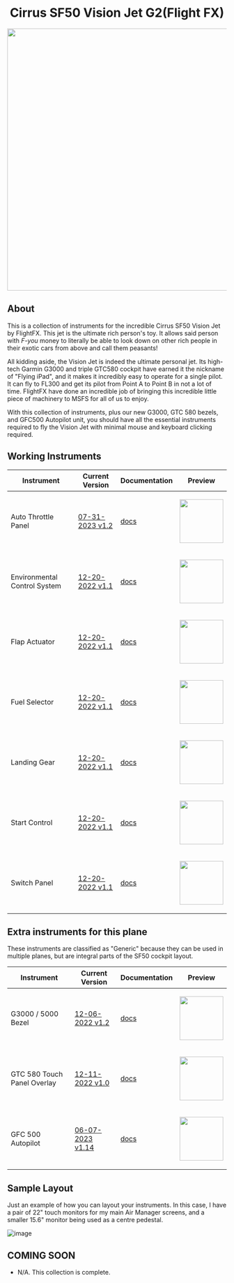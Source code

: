 <!-- PROJECT LOGO -->

<!-- ABOUT THE PROJECT -->

<!-- PROJECT LOGO -->
<p align="center">
  <h1 align="center">Cirrus SF50 Vision Jet G2(Flight FX)</h1>
</p>
<p align="center"><img src="https://user-images.githubusercontent.com/75218511/206914004-5a53b5ea-9d26-4b97-95ee-03f94bfbb8a3.png" width="600"/></p>

## About
This is a collection of instruments for the incredible Cirrus SF50 Vision Jet by FlightFX. This jet is the ultimate rich person's toy. It allows said person with <em>F-you</em> money to literally be able to look down on other rich people in their exotic cars from above and call them peasants! 

All kidding aside, the Vision Jet is indeed the ultimate personal jet. Its high-tech Garmin G3000 and triple GTC580 cockpit have earned it the nickname of "Flying iPad", and it makes it incredibly easy to operate for a single pilot. It can fly to FL300 and get its pilot from Point A to Point B in not a lot of time. FlightFX have done an incredible job of bringing this incredible little piece of machinery to MSFS for all of us to enjoy. 

With this collection of instruments, plus our new G3000, GTC 580 bezels, and GFC500 Autopilot unit, you should have all the essential instruments required to fly the Vision Jet with minimal mouse and keyboard clicking required. 


<!-- ABOUT THE PROJECT -->

## Working Instruments

Instrument | Current Version | Documentation | Preview
-------------|-----------------|--------------|--------------
Auto Throttle Panel | [07-31-2023 v1.2](../msfs2020/VisionJet/Auto-throttle/Cirrus%20SF50%20Vision%20Jet%20(FlightFX)%20-%20Auto-Throttle.siff?raw=true) | [docs](/msfs2020/VisionJet/Auto-throttle) | <p align="center"><img src="../msfs2020/VisionJet/Auto-throttle/4ce5ba50-b880-497d-1ba6-cbd5178af1c5/preview.png?raw=true" width="100"> </p>
Environmental Control System | [12-20-2022 v1.1](../msfs2020/VisionJet/ECS/Cirrus%20SF50%20Vision%20Jet%20(FlightFX)%20-%20Evironmental%20Control%20System.siff?raw=true) | [docs](/msfs2020/VisionJet/ECS) | <p align="center"><img src="../msfs2020/VisionJet/ECS/72cc5cd8-238f-4a45-aff8-e427ac7d6be1/preview.png?raw=true" width="100"> </p>
Flap Actuator | [12-20-2022 v1.1](../msfs2020/VisionJet/Flap_Actuator/Cirrus%20SF50%20Vision%20Jet%20(FlightFX)%20-%20Flap%20Actuator.siff?raw=true) | [docs](/msfs2020/VisionJet/Flap_Actuator) | <p align="center"><img src="../msfs2020/VisionJet/Flap_Actuator/f5e4d7b5-91c1-49aa-07fb-e7416539411a/preview.png" width="100"> </p>
Fuel Selector | [12-20-2022 v1.1](../msfs2020/VisionJet/Fuel_Selector/Cirrus%20SF50%20Vision%20Jet%20(FlightFX)%20-%20Fuel%20Selector.siff?raw=true) | [docs](/msfs2020/VisionJet/Fuel_Selector) | <p align="center"><img src="../msfs2020/VisionJet/Fuel_Selector/69ce6794-f483-4522-924e-77dc95705746/preview.png" width="100"> </p>
Landing Gear | [12-20-2022 v1.1](../msfs2020/VisionJet/Landing_Gear/Cirrus%20SF50%20Vision%20Jet%20(FlightFX)%20-%20Landing%20Gear%20Panel.siff?raw=true) | [docs](/msfs2020/VisionJet/Landing_Gear) | <p align="center"><img src="../msfs2020/VisionJet/Landing_Gear/13dd84d6-fa45-4d2a-b3e7-6f786c0fed83/preview.png" width="100"> </p>
Start Control | [12-20-2022 v1.1](../msfs2020/VisionJet/Start_Control/Cirrus%20SF50%20Vision%20Jet%20(FlightFX)%20-%20Start%20Controls.siff?raw=true) | [docs](/msfs2020/VisionJet/Start_Control) | <p align="center"><img src="../msfs2020/VisionJet/Start_Control/27ade212-7209-4d53-3b19-52cf286a8ec6/preview.png" width="100"> </p>
Switch Panel | [12-20-2022 v1.1](../msfs2020/VisionJet/Switch_Panel/Cirrus%20SF50%20Vision%20Jet%20(FlightFX)%20-%20Switch%20Panel%20.siff?raw=true) | [docs](/msfs2020/VisionJet/Switch_Panel) | <p align="center"><img src="../msfs2020/VisionJet/Switch_Panel/41ee8a43-e056-4bb4-a1b2-5f1babd492fc/preview.png" width="100"> </p>

## Extra instruments for this plane

These instruments are classified as "Generic" because they can be used in multiple planes, but are integral parts of the SF50 cockpit layout.


Instrument | Current Version | Documentation | Preview
-------------|-----------------|--------------|--------------
G3000 / 5000 Bezel| [12-06-2022 v1.2](../msfs2020/Generic/Generic-Garmin_G3000-5000_Bezel/Generic%20-%20Garmin%20G3000%20and%20G5000%20%20PFD%20MFD%20Bezel%20Overlay.siff?raw=true?raw=true)  | [docs](/msfs2020/Generic/Generic-Garmin_G3000-5000_Bezel) | <p align="center"><img src="../msfs2020/Generic/Generic-Garmin_G3000-5000_Bezel/3f24eb91-44e3-4d7c-1f45-b412646a19d8/preview.png" width="100"> </p>
GTC 580 Touch Panel Overlay| [12-11-2022 v1.0](../msfs2020/Generic/Generic-Garmin-GTC580/Generic%20-%20GTC%20580%20Overlay.siff?raw=true) | [docs](/msfs2020/Generic/Generic-Garmin-GTC580) | <p align="center"><img src="../msfs2020/Generic/Generic-Garmin-GTC580/83a0152f-2101-423f-1594-3c687a00c182/preview.png" width="100"> </p>
GFC 500 Autopilot | [06-07-2023 v1.14](../msfs2020/Generic/Generic-GFC500/Generic%20-%20Garmin%20GFC%20500%20autopilot%20.siff?raw=true) | [docs](../msfs2020/Generic/Generic-GFC500) | <p align="center"><img src="https://github.com/Simstrumentation/Air-Manager/raw/main/Instruments/Generic/Generic-GFC500/c154321a-72e7-44bd-8c39-7dc86b1c66c6/preview.png" width="100"> </p>

## Sample Layout
Just an example of how you can layout your instruments. In this case, I have a pair of 22" touch monitors for my main Air Manager screens, and a smaller 15.6" monitor being used as a centre pedestal.

![image](https://github.com/Simstrumentation/Air-Manager/assets/75218511/134bc26a-1ed4-4510-aed4-b96348718ca4)


## COMING SOON
- N/A. This collection is complete. 
